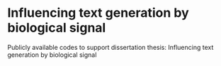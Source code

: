 # Influencing text generation by biological signal
Publicly available codes to support dissertation thesis: Influencing text generation by biological signal
